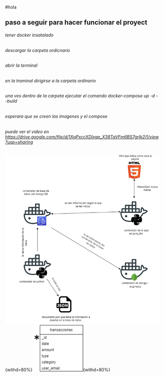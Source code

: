 #hola
## paso a seguir para hacer funcionar el proyect
###### tener docker insatalado 
###### descargar la carpeta ordicnario 
###### abrir la terminal
###### en la traminal dirigirse a la carpeta ordinario 
###### una ves dentro de la carpeta ejecutar el comando docker-compose up -d --build
###### esperara que se creen las imagenes y el compose 
###### puede ver el video en https://drive.google.com/file/d/1XqPxccXDlxgp_X38TaVFm6BS7grlk2i1/view?usp=sharing
![Insertado imagen](1.png){withd=80%}
![Insertado imagen](2.png){withd=80%}